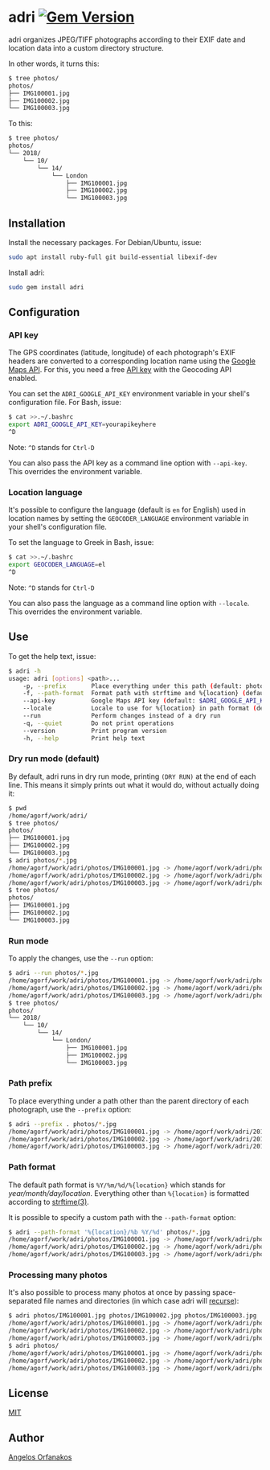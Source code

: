 # adri [![Gem Version](https://badge.fury.io/rb/adri.svg)](http://badge.fury.io/rb/adri)

adri organizes JPEG/TIFF photographs according to their EXIF date and location
data into a custom directory structure.

In other words, it turns this:

```sh
$ tree photos/
photos/
├── IMG100001.jpg
├── IMG100002.jpg
└── IMG100003.jpg
```

To this:

```sh
$ tree photos/
photos/
└── 2018/
    └── 10/
        └── 14/
            └── London
                ├── IMG100001.jpg
                ├── IMG100002.jpg
                └── IMG100003.jpg
```

## Installation

Install the necessary packages. For Debian/Ubuntu, issue:

```sh
sudo apt install ruby-full git build-essential libexif-dev
```

Install adri:

```sh
sudo gem install adri
```

## Configuration

### API key

The GPS coordinates (latitude, longitude) of each photograph's EXIF headers are
converted to a corresponding location name using the [Google Maps API][]. For
this, you need a free [API key][] with the Geocoding API enabled.

You can set the `ADRI_GOOGLE_API_KEY` environment variable in your shell's
configuration file. For Bash, issue:

```sh
$ cat >>.~/.bashrc
export ADRI_GOOGLE_API_KEY=yourapikeyhere
^D
```

Note: `^D` stands for `Ctrl-D`

You can also pass the API key as a command line option with `--api-key`. This
overrides the environment variable.

### Location language

It's possible to configure the language (default is `en` for English) used in
location names by setting the `GEOCODER_LANGUAGE` environment variable in your
shell's configuration file.

To set the language to Greek in Bash, issue:

```sh
$ cat >>.~/.bashrc
export GEOCODER_LANGUAGE=el
^D
```

Note: `^D` stands for `Ctrl-D`

You can also pass the language as a command line option with `--locale`. This
overrides the environment variable.

## Use

To get the help text, issue:

```sh
$ adri -h
usage: adri [options] <path>...
    -p, --prefix       Place everything under this path (default: photo parent directory)
    -f, --path-format  Format path with strftime and %{location} (default: %Y/%m/%d/%{location})
    --api-key          Google Maps API key (default: $ADRI_GOOGLE_API_KEY)
    --locale           Locale to use for %{location} in path format (default: en)
    --run              Perform changes instead of a dry run
    -q, --quiet        Do not print operations
    --version          Print program version
    -h, --help         Print help text
```

### Dry run mode (default)

By default, adri runs in dry run mode, printing `(DRY RUN)` at the end of each
line. This means it simply prints out what it would do, without actually doing
it:

```sh
$ pwd
/home/agorf/work/adri/
$ tree photos/
photos/
├── IMG100001.jpg
├── IMG100002.jpg
└── IMG100003.jpg
$ adri photos/*.jpg
/home/agorf/work/adri/photos/IMG100001.jpg -> /home/agorf/work/adri/photos/2018/10/14/London/IMG100001.jpg (DRY RUN)
/home/agorf/work/adri/photos/IMG100002.jpg -> /home/agorf/work/adri/photos/2018/10/14/London/IMG100002.jpg (DRY RUN)
/home/agorf/work/adri/photos/IMG100003.jpg -> /home/agorf/work/adri/photos/2018/10/14/London/IMG100003.jpg (DRY RUN)
$ tree photos/
photos/
├── IMG100001.jpg
├── IMG100002.jpg
└── IMG100003.jpg
```

### Run mode

To apply the changes, use the `--run` option:

```sh
$ adri --run photos/*.jpg
/home/agorf/work/adri/photos/IMG100001.jpg -> /home/agorf/work/adri/photos/2018/10/14/London/IMG100001.jpg
/home/agorf/work/adri/photos/IMG100002.jpg -> /home/agorf/work/adri/photos/2018/10/14/London/IMG100002.jpg
/home/agorf/work/adri/photos/IMG100003.jpg -> /home/agorf/work/adri/photos/2018/10/14/London/IMG100003.jpg
$ tree photos/
photos/
└── 2018/
    └── 10/
        └── 14/
            └── London/
                ├── IMG100001.jpg
                ├── IMG100002.jpg
                └── IMG100003.jpg
```

### Path prefix

To place everything under a path other than the parent directory of each
photograph, use the `--prefix` option:

```sh
$ adri --prefix . photos/*.jpg
/home/agorf/work/adri/photos/IMG100001.jpg -> /home/agorf/work/adri/2018/10/14/London/IMG100001.jpg (DRY RUN)
/home/agorf/work/adri/photos/IMG100002.jpg -> /home/agorf/work/adri/2018/10/14/London/IMG100002.jpg (DRY RUN)
/home/agorf/work/adri/photos/IMG100003.jpg -> /home/agorf/work/adri/2018/10/14/London/IMG100003.jpg (DRY RUN)
```

### Path format

The default path format is `%Y/%m/%d/%{location}` which stands for
_year/month/day/location_. Everything other than `%{location}` is formatted
according to [strftime(3)][strftime].

It is possible to specify a custom path with the `--path-format` option:

```sh
$ adri --path-format '%{location}/%b %Y/%d' photos/*.jpg
/home/agorf/work/adri/photos/IMG100001.jpg -> /home/agorf/work/adri/photos/London/Oct 2018/14/IMG100001.jpg (DRY RUN)
/home/agorf/work/adri/photos/IMG100002.jpg -> /home/agorf/work/adri/photos/London/Oct 2018/14/IMG100002.jpg (DRY RUN)
/home/agorf/work/adri/photos/IMG100003.jpg -> /home/agorf/work/adri/photos/London/Oct 2018/14/IMG100003.jpg (DRY RUN)
```

### Processing many photos

It's also possible to process many photos at once by passing space-separated
file names and directories (in which case adri will [recurse][]):

```sh
$ adri photos/IMG100001.jpg photos/IMG100002.jpg photos/IMG100003.jpg
/home/agorf/work/adri/photos/IMG100001.jpg -> /home/agorf/work/adri/photos/2018/10/14/London/IMG100001.jpg (DRY RUN)
/home/agorf/work/adri/photos/IMG100002.jpg -> /home/agorf/work/adri/photos/2018/10/14/London/IMG100002.jpg (DRY RUN)
/home/agorf/work/adri/photos/IMG100003.jpg -> /home/agorf/work/adri/photos/2018/10/14/London/IMG100003.jpg (DRY RUN)
$ adri photos/
/home/agorf/work/adri/photos/IMG100001.jpg -> /home/agorf/work/adri/photos/2018/10/14/London/IMG100001.jpg (DRY RUN)
/home/agorf/work/adri/photos/IMG100002.jpg -> /home/agorf/work/adri/photos/2018/10/14/London/IMG100002.jpg (DRY RUN)
/home/agorf/work/adri/photos/IMG100003.jpg -> /home/agorf/work/adri/photos/2018/10/14/London/IMG100003.jpg (DRY RUN)
```

## License

[MIT][]

## Author

[Angelos Orfanakos](https://agorf.gr/contact/)

[Bundler]: https://bundler.io/
[Google Maps API]: https://developers.google.com/maps/documentation/javascript/examples/geocoding-reverse
[API key]: https://cloud.google.com/maps-platform/#get-started
[MIT]: https://github.com/agorf/adri/blob/master/LICENSE.txt
[recurse]: https://softwareengineering.stackexchange.com/a/184600/316578
[strftime]: http://man7.org/linux/man-pages/man3/strftime.3.html
